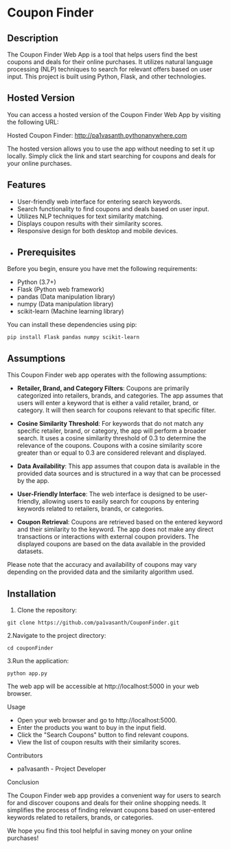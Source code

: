 # Coupon Finder

## Description

The Coupon Finder Web App is a tool that helps users find the best coupons and deals for their online purchases. It utilizes natural language processing (NLP) techniques to search for relevant offers based on user input. This project is built using Python, Flask, and other technologies.

## Hosted Version
You can access a hosted version of the Coupon Finder Web App by visiting the following URL:

Hosted Coupon Finder:  http://pa1vasanth.pythonanywhere.com 

The hosted version allows you to use the app without needing to set it up locally. Simply click the link and start searching for coupons and deals for your online purchases.

## Features

- User-friendly web interface for entering search keywords.
- Search functionality to find coupons and deals based on user input.
- Utilizes NLP techniques for text similarity matching.
- Displays coupon results with their similarity scores.
- Responsive design for both desktop and mobile devices.
- ## Prerequisites

Before you begin, ensure you have met the following requirements:

- Python (3.7+)
- Flask (Python web framework)
- pandas (Data manipulation library)
- numpy (Data manipulation library)
- scikit-learn (Machine learning library)

You can install these dependencies using pip:

```
pip install Flask pandas numpy scikit-learn 
```
## Assumptions

This Coupon Finder web app operates with the following assumptions:

- **Retailer, Brand, and Category Filters**: Coupons are primarily categorized into retailers, brands, and categories. The app assumes that users will enter a keyword that is either a valid retailer, brand, or category. It will then search for coupons relevant to that specific filter.

- **Cosine Similarity Threshold**: For keywords that do not match any specific retailer, brand, or category, the app will perform a broader search. It uses a cosine similarity threshold of 0.3 to determine the relevance of the coupons. Coupons with a cosine similarity score greater than or equal to 0.3 are considered relevant and displayed.

- **Data Availability**: This app assumes that coupon data is available in the provided data sources and is structured in a way that can be processed by the app.

- **User-Friendly Interface**: The web interface is designed to be user-friendly, allowing users to easily search for coupons by entering keywords related to retailers, brands, or categories.

- **Coupon Retrieval**: Coupons are retrieved based on the entered keyword and their similarity to the keyword. The app does not make any direct transactions or interactions with external coupon providers. The displayed coupons are based on the data available in the provided datasets.

Please note that the accuracy and availability of coupons may vary depending on the provided data and the similarity algorithm used.


## Installation

1. Clone the repository:

```
git clone https://github.com/pa1vasanth/CouponFinder.git
```

2.Navigate to the project directory:
```
cd couponFinder
```

3.Run the application:
```
python app.py
```


The web app will be accessible at http://localhost:5000 in your web browser.

Usage

- Open your web browser and go to http://localhost:5000.
- Enter the products you want to buy in the input field.
- Click the "Search Coupons" button to find relevant coupons.
- View the list of coupon results with their similarity scores.

Contributors
- pa1vasanth - Project Developer

Conclusion

The Coupon Finder web app provides a convenient way for users to search for and discover coupons and deals for their online shopping needs. It simplifies the process of finding relevant coupons based on user-entered keywords related to retailers, brands, or categories.

We hope you find this tool helpful in saving money on your online purchases!

